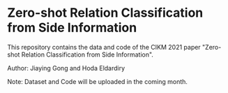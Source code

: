 # Zero-shot Relation Classification from Side Information
This repository contains the data and code of the CIKM 2021 paper "Zero-shot Relation Classification from Side Information".

Author: Jiaying Gong and Hoda Eldardiry

Note:
Dataset and Code will be uploaded in the coming month.

